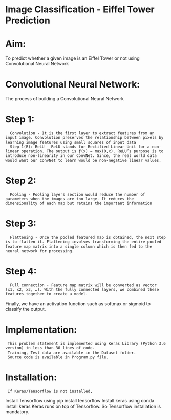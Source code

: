 # Image Classification - Eiffel Tower Prediction
# Aim:
To predict whether a given image is an Eiffel Tower or not using Convolutional Neural Network

# Convolutional Neural Network: 
The process of building a Convolutional Neural Network 

# Step 1: 
      Convolution - It is the first layer to extract features from an input image. Convolution preserves the relationship between pixels by learning image features using small squares of input data
      Step 1(B): ReLU - ReLU stands for Rectified Linear Unit for a non-linear operation. The output is ƒ(x) = max(0,x). ReLU’s purpose is to introduce non-linearity in our ConvNet. Since, the real world data would want our ConvNet to learn would be non-negative linear values.

# Step 2:
      Pooling - Pooling layers section would reduce the number of parameters when the images are too large. It reduces the dimensionality of each map but retains the important information

# Step 3:
      Flattening - Once the pooled featured map is obtained, the next step is to flatten it. Flattening involves transforming the entire pooled feature map matrix into a single column which is then fed to the neural network for processing.

# Step 4:
      Full connection - Feature map matrix will be converted as vector (x1, x2, x3, …). With the fully connected layers, we combined these features together to create a model. 

Finally, we have an activation function such as softmax or sigmoid to classify the output.

# Implementation:
     This problem statement is implemented using Keras Library (Python 3.6 version) in less than 30 lines of code.
     Training, Test data are available in the Dataset folder.
     Source code is available in Program.py file.
     
     
# Installation:
     If Keras/Tensorflow is not installed,
Install Tensorflow using pip install tensorflow
Install keras using conda install keras
Keras runs on top of Tensorflow. So Tensorflow installation is mandatory.
